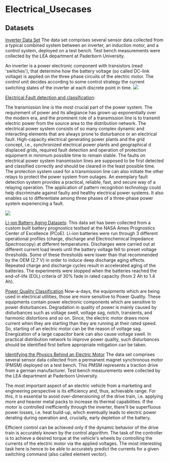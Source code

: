 # Electrical_Usecases

## Datasets

[Inverter Data Set](https://www.kaggle.com/datasets/stender/inverter-data-set)
The data set comprises several sensor data collected from a typical combined system between an inverter, an induction motor, and a control system, deployed on a test bench.
Test bench measurements were collected by the LEA department at Paderborn University.

An inverter is a power electronic component with transistors (read 'switches'), that determine how the battery voltage (so called DC-link voltage) is applied on the three phase circuits of the electric motor.
The control unit decides according to some control strategy the current switching states of the inverter at each discrete point in time.
<img src="https://www.googleapis.com/download/storage/v1/b/kaggle-user-content/o/inbox%2F642765%2Fff29577cce2f7018785f91a5d1a3805c%2FScreenshot%20from%202020-10-27%2011-39-16.png?generation=1603795173235540&alt=media">

[Electrical Fault detection and classification](https://www.kaggle.com/datasets/esathyaprakash/electrical-fault-detection-and-classification):

The transmission line is the most crucial part of the power system. The requirement of power and its allegiance has grown up exponentially over the modern era, and the prominent role of a transmission line is to transmit electric power from the source area to the distribution network. The electrical power system consists of so many complex dynamic and interacting elements that are always prone to disturbance or an electrical fault.
High-capacity electrical generating power plants and the grid concept, i.e., synchronized electrical power plants and geographical d displaced grids, required fault detection and operation of protection equipment in minimum possible time to remain stable. The faults on electrical power system transmission lines are supposed to be first detected and classified correctly and should be cleared in the least possible time. The protection system used for a transmission line can also initiate the other relays to protect the power system from outages. An exemplary fault detection system provides a practical, reliable, fast, and secure way of a relaying operation. The application of pattern recognition technology could help discriminate against faulty and healthy electrical power systems. It also enables us to differentiate among three phases of a three-phase power system experiencing a fault.

<img src='https://github.com/KingArthur000/Electrical-Fault-detection-and-classification/blob/main/pics/power%20system.png?raw=true'>

[Li-ion Battery Aging Datasets](https://data.nasa.gov/dataset/Li-ion-Battery-Aging-Datasets/uj5r-zjdb):
This data set has been collected from a custom built battery prognostics testbed at the NASA Ames Prognostics Center of Excellence (PCoE). Li-ion batteries were run through 3 different operational profiles (charge, discharge and Electrochemical Impedance Spectroscopy) at different temperatures. Discharges were carried out at different current load levels until the battery voltage fell to preset voltage thresholds. Some of these thresholds were lower than that recommended by the OEM (2.7 V) in order to induce deep discharge aging effects. Repeated charge and discharge cycles result in accelerated aging of the batteries. The experiments were stopped when the batteries reached the end-of-life (EOL) criteria of 30% fade in rated capacity (from 2 Ah to 1.4 Ah). <br>

[Power Quality Classification](https://www.kaggle.com/datasets/aswarthnarayanacv/power-quality-distribution-dataset-2)
Now-a-days, the equipments which are being used in electrical utilities, those are more sensitive to Power Quality. These equipments contain power electronic components which are sensitive to power disturbances. Degradation in quality of power is mainly caused by disturbances such as voltage swell, voltage sag, notch, transients, and harmonic distortions and so on. Since, the electric motor draws more current when they are starting than they are running at their rated speed. So, starting of an electric motor can be the reason of voltage sag. Energization of a large capacitor bank can also cause voltage swell. In practical distribution network to improve power quality, such disturbances should be identified first before appropriate mitigation can be taken.

[Identifying the Physics Behind an Electric Motor](https://www.kaggle.com/datasets/hankelea/system-identification-of-an-electric-motor)
The data set comprises several sensor data collected from a permanent magnet synchronous motor (PMSM) deployed on a test bench. This PMSM represents a traction drive from a german manufacturer. Test bench measurements were collected by the LEA department at Paderborn University.

The most important aspect of an electric vehicle from a marketing and engineering perspective is its efficiency and, thus, achievable range.
For this, it is essential to avoid over-dimensioning of the drive train, i.e. applying more and heavier metal packs to increase its thermal capabilities.
If the motor is controlled inefficiently through the inverter, there'll be superfluous power losses, i.e. heat build-up, which eventually leads to electric power derating during operation and, crucially, early depletion of the battery.

Efficient control can be achieved only if the dynamic behavior of the drive train is accurately known by the control algorithm.
The task of the controller is to achieve a desired torque at the vehicle's wheels by controlling the currents of the electric motor via the applied voltages.
The most interesting task here is hence to be able to accurately predict the currents for a given switching command (also called element vector).


